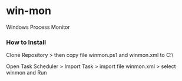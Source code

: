 # win-mon
Windows Process Monitor

<h3>How to Install</h3>

Clone Repository > then copy file winmon.ps1 and winmon.xml to C:\

Open Task Scheduler > Import Task > import file winmon.xml > select winmon and Run
